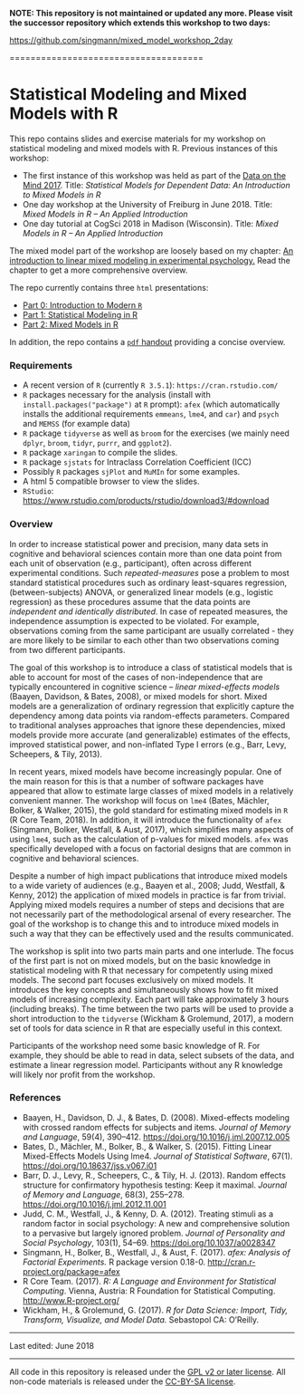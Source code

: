 
**NOTE: This repository is not maintained or updated any more. Please visit the successor repository which extends this workshop to two days:**

https://github.com/singmann/mixed_model_workshop_2day

=====================================

# Statistical Modeling and Mixed Models with R

This repo contains slides and exercise materials for my workshop on statistical modeling and mixed models with R. Previous instances of this workshop:

- The first instance of this workshop was held as part of the [Data on the Mind 2017](http://www.dataonthemind.org/2017-workshop). Title: *Statistical Models for Dependent Data: An Introduction to Mixed Models in R*
- One day workshop at the University of Freiburg in June 2018. Title: *Mixed Models in R – An Applied Introduction*
- One day tutorial at CogSci 2018 in Madison (Wisconsin). Title: *Mixed Models in R – An Applied Introduction*

The mixed model part of the workshop are loosely based on my chapter: [An introduction to linear mixed modeling in experimental psychology.](http://singmann.org/download/publications/singmann_kellen-introduction-mixed-models.pdf)
Read the chapter to get a more comprehensive overview.


The repo currently contains three `html` presentations:

- [Part 0: Introduction to Modern `R`](https://htmlpreview.github.io/?https://github.com/singmann/mixed_model_workshop/blob/master/part0-introduction/introduction.html)
- [Part 1: Statistical Modeling in R](https://htmlpreview.github.io/?https://github.com/singmann/mixed_model_workshop/blob/master/part1-statistical-modeling-in-r/statistical_modeling.html)
- [Part 2: Mixed Models in R](https://htmlpreview.github.io/?https://github.com/singmann/mixed_model_workshop/blob/master/part2-mixed-models-in-r/mixed_models.html)

In addition, the repo contains a [`pdf` handout](https://github.com/singmann/mixed_model_workshop/raw/master/handout/mixed_model_handout.pdf) providing a concise overview. 

### Requirements
- A recent version of `R` (currently `R 3.5.1`): `https://cran.rstudio.com/`
- `R` packages necessary for the analysis (install with `install.packages("package")` at `R` prompt): `afex` (which automatically installs the additional requirements `emmeans`, `lme4`, and `car`) and `psych` and `MEMSS` (for example data)
- `R` package `tidyverse` as well as `broom` for the exercises (we mainly need `dplyr`, `broom`, `tidyr`, `purrr`, and `ggplot2`).
- `R` package `xaringan` to compile the slides.
- `R` package `sjstats` for Intraclass Correlation Coefficient (ICC)
- Possibly `R` packages `sjPlot` and `MuMIn` for some examples.
- A html 5 compatible browser to view the slides.
- `RStudio`: https://www.rstudio.com/products/rstudio/download3/#download

### Overview

In order to increase statistical power and precision, many data sets in cognitive and behavioral sciences contain more than one data point from each unit of observation (e.g., participant), often across different experimental conditions. Such *repeated-measures* pose a problem to most standard statistical procedures such as ordinary least-squares regression, (between-subjects) ANOVA, or generalized linear models (e.g., logistic regression) as these procedures assume that the data points are *independent and identically distributed*. In case of repeated measures, the independence assumption is expected to be violated. For example, observations coming from the same participant are usually correlated - they are more likely to be similar to each other than two observations coming from two different participants. 

The goal of this workshop is to introduce a class of statistical models that is able to account for most of the cases of non-independence that are typically encountered in cognitive science – *linear mixed-effects models* (Baayen, Davidson, & Bates, 2008), or mixed models for short. Mixed models are a generalization of ordinary regression that explicitly capture the dependency among data points via random-effects parameters.  Compared to traditional analyses approaches that ignore these dependencies, mixed models provide more accurate (and generalizable) estimates of the effects, improved statistical power, and non-inflated Type I errors (e.g., Barr, Levy, Scheepers, & Tily, 2013).

In recent years, mixed models have become increasingly popular. One of the main reason for this is that a number of software packages have appeared that allow to estimate large classes of mixed models in a relatively convenient manner. The workshop will focus on `lme4` (Bates, Mächler, Bolker, & Walker, 2015), the gold standard for estimating mixed models in `R` (R Core Team, 2018). In addition, it will introduce the functionality of `afex` (Singmann, Bolker, Westfall, & Aust, 2017), which simplifies many aspects of using `lme4`, such as the calculation of p-values for mixed models. `afex` was specifically developed with a focus on factorial designs that are common in cognitive and behavioral sciences.

Despite a number of high impact publications that introduce mixed models to a wide variety of audiences (e.g., Baayen et al., 2008; Judd, Westfall, & Kenny, 2012) the application of mixed models in practice is far from trivial. Applying mixed models requires a number of steps and decisions that are not necessarily part of the methodological arsenal of every researcher. The goal of the workshop is to change this and to introduce mixed models in such a way that they can be effectively used and the results communicated.

The workshop is split into two parts main parts and one interlude. The focus of the first part is not on mixed models, but on the basic knowledge in statistical modeling with R that necessary for competently using mixed models. The second part focuses exclusively on mixed models. It introduces the key concepts and simultaneously shows how to fit mixed models of increasing complexity. Each part will take approximately 3 hours (including breaks). The time between the two parts will be used to provide a short introduction to the `tidyverse` (Wickham & Grolemund, 2017), a modern set of tools for data science in R that are especially useful in this context.

Participants of the workshop need some basic knowledge of R. For example, they should be able to read in data, select subsets of the data, and estimate a linear regression model. Participants without any R knowledge will likely nor profit from the workshop. 

### References

- Baayen, H., Davidson, D. J., & Bates, D. (2008). Mixed-effects modeling with crossed random effects for subjects and items. *Journal of Memory and Language*, 59(4), 390–412. https://doi.org/10.1016/j.jml.2007.12.005
- Bates, D., Mächler, M., Bolker, B., & Walker, S. (2015). Fitting Linear Mixed-Effects Models Using lme4. *Journal of Statistical Software*, 67(1). https://doi.org/10.18637/jss.v067.i01
- Barr, D. J., Levy, R., Scheepers, C., & Tily, H. J. (2013). Random effects structure for confirmatory hypothesis testing: Keep it maximal. *Journal of Memory and Language*, 68(3), 255–278. https://doi.org/10.1016/j.jml.2012.11.001 
- Judd, C. M., Westfall, J., & Kenny, D. A. (2012). Treating stimuli as a random factor in social psychology: A new and comprehensive solution to a pervasive but largely ignored problem. *Journal of Personality and Social Psychology*, 103(1), 54–69. https://doi.org/10.1037/a0028347
- Singmann, H., Bolker, B., Westfall, J., & Aust, F. (2017). *afex: Analysis of Factorial Experiments.* R package version 0.18-0. http://cran.r-project.org/package=afex 
- R Core Team. (2017). *R: A Language and Environment for Statistical Computing*. Vienna, Austria: R Foundation for Statistical Computing. http://www.R-project.org/
- Wickham, H., & Grolemund, G. (2017). *R for Data Science: Import, Tidy, Transform, Visualize, and Model Data.* Sebastopol  CA: O’Reilly.

---

Last edited: June 2018

---

All code in this repository is released under the [GPL v2 or later license](https://www.gnu.org/licenses/old-licenses/gpl-2.0.en.html). All non-code materials is released under the [CC-BY-SA license](https://creativecommons.org/licenses/by-sa/4.0/).

